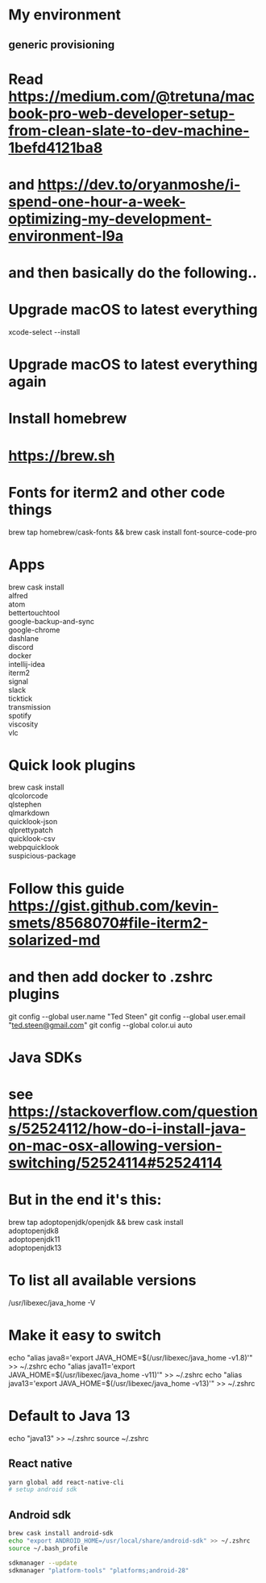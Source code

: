 # My environment

## generic provisioning
# Read https://medium.com/@tretuna/macbook-pro-web-developer-setup-from-clean-slate-to-dev-machine-1befd4121ba8
# and https://dev.to/oryanmoshe/i-spend-one-hour-a-week-optimizing-my-development-environment-l9a
# and then basically do the following..

# Upgrade macOS to latest everything
xcode-select --install
# Upgrade macOS to latest everything again

# Install homebrew
# https://brew.sh

# Fonts for iterm2 and other code things
brew tap homebrew/cask-fonts && brew cask install font-source-code-pro

# Apps
brew cask install \
alfred \
atom \
bettertouchtool \
google-backup-and-sync \
google-chrome \
dashlane \
discord \
docker \
intellij-idea \
iterm2  \
signal \
slack \
ticktick \
transmission \
spotify \
viscosity \
vlc

# Quick look plugins
brew cask install \
qlcolorcode \
qlstephen \
qlmarkdown \
quicklook-json \
qlprettypatch \
quicklook-csv \
webpquicklook \
suspicious-package

# Follow this guide https://gist.github.com/kevin-smets/8568070#file-iterm2-solarized-md
# and then add docker to .zshrc plugins

git config --global user.name "Ted Steen"
git config --global user.email "ted.steen@gmail.com"
git config --global color.ui auto

# Java SDKs
# see https://stackoverflow.com/questions/52524112/how-do-i-install-java-on-mac-osx-allowing-version-switching/52524114#52524114
# But in the end it's this:

brew tap adoptopenjdk/openjdk && brew cask install \
adoptopenjdk8 \
adoptopenjdk11 \
adoptopenjdk13

# To list all available versions
/usr/libexec/java_home -V

# Make it easy to switch
echo "alias java8='export JAVA_HOME=$(/usr/libexec/java_home -v1.8)'" >> ~/.zshrc
echo "alias java11='export JAVA_HOME=$(/usr/libexec/java_home -v11)'" >> ~/.zshrc
echo "alias java13='export JAVA_HOME=$(/usr/libexec/java_home -v13)'" >> ~/.zshrc
# Default to Java 13
echo "java13" >> ~/.zshrc
source ~/.zshrc

## React native
```bash
yarn global add react-native-cli
# setup android sdk
```

## Android sdk
```bash
brew cask install android-sdk
echo "export ANDROID_HOME=/usr/local/share/android-sdk" >> ~/.zshrc
source ~/.bash_profile

sdkmanager --update
sdkmanager "platform-tools" "platforms;android-28"
```
